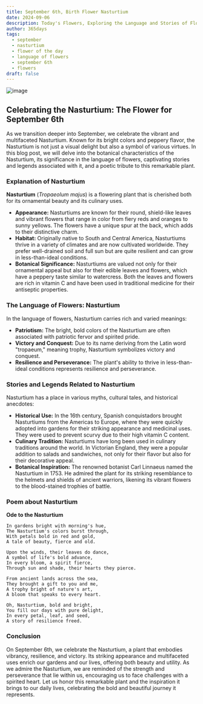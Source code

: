 ```yaml
---
title: September 6th, Birth Flower Nasturtium
date: 2024-09-06
description: Today's Flowers, Exploring the Language and Stories of Flowers Nasturtium
author: 365days
tags:
  - september
  - nasturtium
  - flower of the day
  - language of flowers
  - september 6th
  - flowers
draft: false
---
```


![image](https://cdn.pixabay.com/photo/2014/06/15/19/52/nasturtium-369479_1280.jpg#center)
## Celebrating the Nasturtium: The Flower for September 6th

As we transition deeper into September, we celebrate the vibrant and multifaceted Nasturtium. Known for its bright colors and peppery flavor, the Nasturtium is not just a visual delight but also a symbol of various virtues. In this blog post, we will delve into the botanical characteristics of the Nasturtium, its significance in the language of flowers, captivating stories and legends associated with it, and a poetic tribute to this remarkable plant.

### Explanation of Nasturtium

**Nasturtium** (*Tropaeolum majus*) is a flowering plant that is cherished both for its ornamental beauty and its culinary uses.

- **Appearance:** Nasturtiums are known for their round, shield-like leaves and vibrant flowers that range in color from fiery reds and oranges to sunny yellows. The flowers have a unique spur at the back, which adds to their distinctive charm.
- **Habitat:** Originally native to South and Central America, Nasturtiums thrive in a variety of climates and are now cultivated worldwide. They prefer well-drained soil and full sun but are quite resilient and can grow in less-than-ideal conditions.
- **Botanical Significance:** Nasturtiums are valued not only for their ornamental appeal but also for their edible leaves and flowers, which have a peppery taste similar to watercress. Both the leaves and flowers are rich in vitamin C and have been used in traditional medicine for their antiseptic properties.

### The Language of Flowers: Nasturtium

In the language of flowers, Nasturtium carries rich and varied meanings:

- **Patriotism:** The bright, bold colors of the Nasturtium are often associated with patriotic fervor and spirited pride.
- **Victory and Conquest:** Due to its name deriving from the Latin word "tropaeum," meaning trophy, Nasturtium symbolizes victory and conquest.
- **Resilience and Perseverance:** The plant's ability to thrive in less-than-ideal conditions represents resilience and perseverance.

### Stories and Legends Related to Nasturtium

Nasturtium has a place in various myths, cultural tales, and historical anecdotes:

- **Historical Use:** In the 16th century, Spanish conquistadors brought Nasturtiums from the Americas to Europe, where they were quickly adopted into gardens for their striking appearance and medicinal uses. They were used to prevent scurvy due to their high vitamin C content.
- **Culinary Tradition:** Nasturtiums have long been used in culinary traditions around the world. In Victorian England, they were a popular addition to salads and sandwiches, not only for their flavor but also for their decorative appeal.
- **Botanical Inspiration:** The renowned botanist Carl Linnaeus named the Nasturtium in 1753. He admired the plant for its striking resemblance to the helmets and shields of ancient warriors, likening its vibrant flowers to the blood-stained trophies of battle.

### Poem about Nasturtium

**Ode to the Nasturtium**

	In gardens bright with morning's hue,
	The Nasturtium's colors burst through,
	With petals bold in red and gold,
	A tale of beauty, fierce and old.
	
	Upon the winds, their leaves do dance,
	A symbol of life's bold advance,
	In every bloom, a spirit fierce,
	Through sun and shade, their hearts they pierce.
	
	From ancient lands across the sea,
	They brought a gift to you and me,
	A trophy bright of nature's art,
	A bloom that speaks to every heart.
	
	Oh, Nasturtium, bold and bright,
	You fill our days with pure delight,
	In every petal, leaf, and seed,
	A story of resilience freed.

### Conclusion

On September 6th, we celebrate the Nasturtium, a plant that embodies vibrancy, resilience, and victory. Its striking appearance and multifaceted uses enrich our gardens and our lives, offering both beauty and utility. As we admire the Nasturtium, we are reminded of the strength and perseverance that lie within us, encouraging us to face challenges with a spirited heart. Let us honor this remarkable plant and the inspiration it brings to our daily lives, celebrating the bold and beautiful journey it represents.